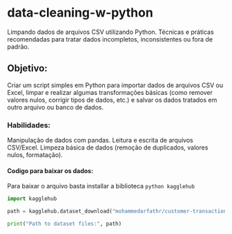 # data-cleaning-w-python
Limpando dados de arquivos CSV utilizando Python. Técnicas e práticas recomendadas para tratar dados incompletos, inconsistentes ou fora de padrão.

## Objetivo: 
Criar um script simples em Python para importar dados de arquivos CSV ou Excel, limpar e realizar algumas transformações básicas (como remover valores nulos, corrigir tipos de dados, etc.) e salvar os dados tratados em outro arquivo ou banco de dados.
### Habilidades:
Manipulação de dados com pandas.
Leitura e escrita de arquivos CSV/Excel.
Limpeza básica de dados (remoção de duplicados, valores nulos, formatação).


#### Codigo para baixar os dados: 
Para baixar o arquivo basta installar a biblioteca ```python kagglehub```
``` python
import kagglehub

path = kagglehub.dataset_download("mohammedarfathr/customer-transactions-dataset")

print("Path to dataset files:", path)
```
